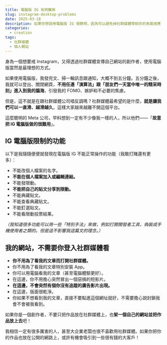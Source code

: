 ```yaml
---
title: 電腦版 IG 有夠難用
slug: instagram-desktop-problems
date: 2025-03-18
description: 如果你想說用電腦版 IG 很聰明，因為可以避免掉社群媒體帶給你的負面效應，但 IG 早就料到了！
categories:
  - creation
tags:
  - 社群媒體
  - 個人網站
---
```


身為一個想要戒 Instagram，又得透過社群媒體宣傳自己網站的創作者，使用電腦版當然是最理想的方式。

如果使用電腦版，我發完文、掃一輪訊息跟通知，大概不到五分鐘。五分鐘之後，我就可以登出、關閉網頁，**不用任憑「演算法」跟「朋友們一天當中唯一的精采時刻」進入到我的腦海**，引發我的 FOMO、嫉妒和不必要的焦慮。

但是，這不就是在跟社群媒體公司唱反調嗎？社群媒體最希望的是什麼，**就是讓我們可以一直滑、越滑越久**，這樣大家越來越離不開這個平台。

這麼聰明的 Meta 公司，早料想到一定有不少像我一樣的人，所以他們——「**故意把 IG 電腦版做的很難用**」。

## IG 電腦版限制的功能

以下是我隨隨便便就發現在電腦版 IG 不能正常操作的功能（我敢打賭還有更多）：

- 不能改個人檔案的名字。
- **不能在個人檔案加入或編輯連結。**
- 不能發限動。
- **不能把自己的貼文分享到限動。**
- 不能典藏貼文。
- 不能查看典藏貼文。
- 不能釘選貼文。
- 不能看限動投票結果。

_（我知道很多功能可以用一些「特別手法」來做，例如打開開發者工具，偽裝成手機使用者之類的。但是這不影響我這篇文的理念。）_

## 我的網站，不需要你登入社群媒體看

- **你不用為了看我的文章而打開社群媒體。**
- 你不用為了看我的文章特別安裝 App。
- 你可以用電腦看我的文章（甚至電腦體驗更好）。
- 在這邊，你不用擔心突然冒出一個惡搞的短影片。
- **在這邊，不會突然有個你沒有追蹤的廣告影片出現。**
- 在這邊，版面很乾淨。
- 你如果不想看到我的文章，直接不要點進這個網址就好，不需要擔心說封鎖我會不會被我看到。

如果你是一個創作者，不要只把作品放在社群媒體上，也**架一個自己的網站並把作品放上去**吧！

我相信一定有很多厲害的人，甚至大企業老闆也很不喜歡用社群媒體。如果你把你的作品也放在公開的網路上，或許有機會吸引到一些很有錢的大客戶！
